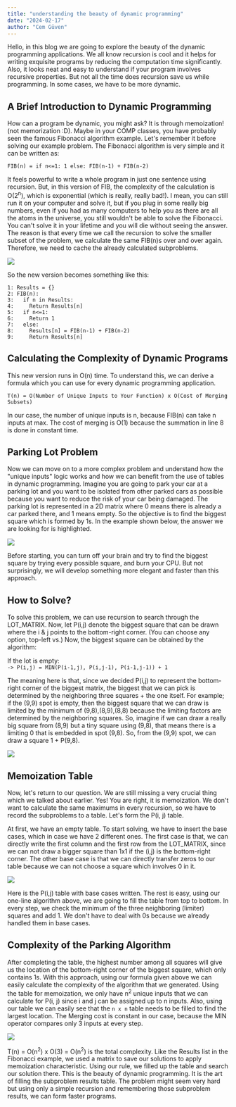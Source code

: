 ```yaml
---
title: "understanding the beauty of dynamic programming"
date: "2024-02-17"
author: "Cem Güven"
---
```

Hello, in this blog we are going to explore the beauty of the dynamic programming applications. We all know recursion is cool and it helps for writing exquisite programs by reducing the computation time significantly. Also, it looks neat and easy to understand if your program involves recursive properties. But not all the time does recursion save us while programming. In some cases, we have to be more dynamic.

## A Brief Introduction to Dynamic Programming

How can a program be dynamic, you might ask? It is through memoization! (not memorization :D). Maybe in your COMP classes, you have probably seen the famous Fibonacci algorithm example. Let's remember it before solving our example problem. The Fibonacci algorithm is very simple and it can be written as:

`FIB(n) = if n<=1: 1 else: FIB(n-1) + FIB(n-2)`

It feels powerful to write a whole program in just one sentence using recursion. But, in this version of FIB, the complexity of the calculation is O(2<sup>n</sup>), which is exponential (which is really, really bad!). I mean, you can still run it on your computer and solve it, but if you plug in some really big numbers, even if you had as many computers to help you as there are all the atoms in the universe, you still wouldn't be able to solve the Fibonacci. You can't solve it in your lifetime and you will die without seeing the answer. The reason is that every time we call the recursion to solve the smaller subset of the problem, we calculate the same FIB(n)s over and over again. Therefore, we need to cache the already calculated subproblems.

![](./images/cem/recursion.png)

So the new version becomes something like this:

```
1: Results = {}
2: FIB(n):
3:   if n in Results:
4:     Return Results[n]
5:   if n<=1:
6:     Return 1
7:   else:
8:     Results[n] = FIB(n-1) + FIB(n-2)
9:     Return Results[n]
```

## Calculating the Complexity of Dynamic Programs

This new version runs in O(n) time. To understand this, we can derive a formula which you can use for every dynamic programming application. 

`T(n) = O(Number of Unique Inputs to Your Function) x O(Cost of Merging Subsets)`

In our case, the number of unique inputs is n, because FIB(n) can take n inputs at max. The cost of merging is O(1) because the summation in line 8 is done in constant time.

## Parking Lot Problem

Now we can move on to a more complex problem and understand how the "unique inputs" logic works and how we can benefit from the use of tables in dynamic programming. Imagine you are going to park your car at a parking lot and you want to be isolated from other parked cars as possible because you want to reduce the risk of your car being damaged. The parking lot is represented in a 2D matrix where 0 means there is already a car parked there, and 1 means empty. So the objective is to find the biggest square which is formed by 1s. In the example shown below, the answer we are looking for is highlighted.

![](./images/cem/three.png)

Before starting, you can turn off your brain and try to find the biggest square by trying every possible square, and burn your CPU. But not surprisingly, we will develop something more elegant and faster than this approach.

## How to Solve?

To solve this problem, we can use recursion to search through the LOT_MATRIX. Now, let P(i,j) denote the biggest square that can be drawn where the i & j points to the bottom-right corner. (You can choose any option, top-left vs.) Now, the biggest square can be obtained by the algorithm:

If the lot is empty:  
`-> P(i,j) = MIN(P(i-1,j), P(i,j-1), P(i-1,j-1)) + 1`

The meaning here is that, since we decided P(i,j) to represent the bottom-right corner of the biggest matrix, the biggest that we can pick is determined by the neighboring three squares + the one itself. For example; if the (9,9) spot is empty, then the biggest square that we can draw is limited by the minimum of (9,8),(8,9),(8,8) because the limiting factors are determined by the neighboring squares. So, imagine if we can draw a really big square from (8,9) but a tiny square using (9,8), that means there is a limiting 0 that is embedded in spot (9,8). So, from the (9,9) spot, we can draw a square 1 + P(9,8).

![](./images/cem/limiting.png)  

## Memoization Table

Now, let's return to our question. We are still missing a very crucial thing which we talked about earlier. Yes! You are right, it is memoization. We don't want to calculate the same maximums in every recursion, so we have to record the subproblems to a table. Let's form the P(i, j) table.

At first, we have an empty table. To start solving, we have to insert the base cases, which in case we have 2 different ones. The first case is that, we can directly write the first column and the first row from the LOT_MATRIX, since we can not draw a bigger square than 1x1 if the (i,j) is the bottom-right corner. The other base case is that we can directly transfer zeros to our table because we can not choose a square which involves 0 in it.

![](./images/cem/basecases.png) 

Here is the P(i,j) table with base cases written. The rest is easy, using our one-line algorithm above, we are going to fill the table from top to bottom. In every step, we check the minimum of the three neighboring (limiter) squares and add 1. We don't have to deal with 0s because we already handled them in base cases.

## Complexity of the Parking Algorithm

After completing the table, the highest number among all squares will give us the location of the bottom-right corner of the biggest square, which only contains 1s. With this approach, using our formula given above we can easily calculate the complexity of the algorithm that we generated. Using the table for memoization, we only have n<sup>2</sup> unique inputs that we can calculate for P(i, j) since i and j can be assigned up to n inputs. Also, using our table we can easily see that the `n x n` table needs to be filled to find the largest location. The Merging cost is constant in our case, because the MIN operator compares only 3 inputs at every step.

![](./images/cem/memoization.png) 

T(n) = O(n<sup>2</sup>) x O(3) = O(n<sup>2</sup>) is the total complexity. Like the Results list in the Fibonacci example, we used a matrix to save our solutions to apply memoization characteristic. Using our rule, we filled up the table and search our solution there. This is the beauty of dynamic programming. It is the art of filling the subproblem results table. The problem might seem very hard but using only a simple recursion and remembering those subproblem results, we can form faster programs.
      